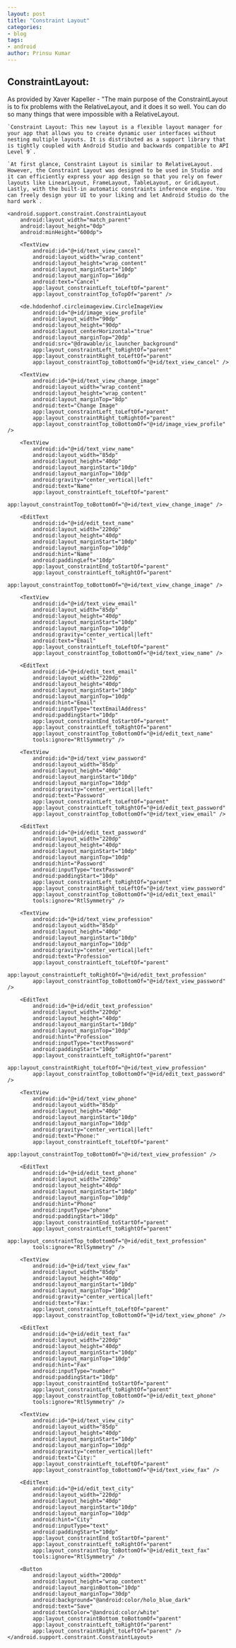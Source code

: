 ```yaml
---
layout: post
title: "Constraint Layout"
categories:
- blog
tags:
- android
author: Prinsu Kumar
---
```


## ConstraintLayout:

As provided by Xaver Kapeller - "The main purpose of the ConstraintLayout is to fix problems with the RelativeLayout, and it does it so well. You can do so many things that were impossible with a RelativeLayout.

    `Constraint Layout: This new layout is a flexible layout manager for your app that allows you to create dynamic user interfaces without nesting multiple layouts. It is distributed as a support library that is tightly coupled with Android Studio and backwards compatible to API Level 9`.

    `At first glance, Constraint Layout is similar to RelativeLayout. However, the Constraint Layout was designed to be used in Studio and it can efficiently express your app design so that you rely on fewer layouts like LinearLayout, FrameLayout, TableLayout, or GridLayout. Lastly, with the built-in automatic constraints inference engine. You can freely design your UI to your liking and let Android Studio do the hard work`.

<?xml version="1.0" encoding="utf-8"?>
<ScrollView xmlns:android="http://schemas.android.com/apk/res/android"
    xmlns:app="http://schemas.android.com/apk/res-auto"
    xmlns:tools="http://schemas.android.com/tools"
    android:layout_width="match_parent"
    android:layout_height="match_parent"
    android:fillViewport="true"
    tools:context="constraint.com.constraintlayoutdemo.MainActivity">

    <android.support.constraint.ConstraintLayout
        android:layout_width="match_parent"
        android:layout_height="0dp"
        android:minHeight="600dp">

        <TextView
            android:id="@+id/text_view_cancel"
            android:layout_width="wrap_content"
            android:layout_height="wrap_content"
            android:layout_marginStart="10dp"
            android:layout_marginTop="16dp"
            android:text="Cancel"
            app:layout_constraintLeft_toLeftOf="parent"
            app:layout_constraintTop_toTopOf="parent" />

        <de.hdodenhof.circleimageview.CircleImageView
            android:id="@+id/image_view_profile"
            android:layout_width="90dp"
            android:layout_height="90dp"
            android:layout_centerHorizontal="true"
            android:layout_marginTop="20dp"
            android:src="@drawable/ic_launcher_background"
            app:layout_constraintLeft_toRightOf="parent"
            app:layout_constraintRight_toLeftOf="parent"
            app:layout_constraintTop_toBottomOf="@+id/text_view_cancel" />

        <TextView
            android:id="@+id/text_view_change_image"
            android:layout_width="wrap_content"
            android:layout_height="wrap_content"
            android:layout_marginTop="8dp"
            android:text="Change Image"
            app:layout_constraintLeft_toLeftOf="parent"
            app:layout_constraintRight_toRightOf="parent"
            app:layout_constraintTop_toBottomOf="@+id/image_view_profile" />

        <TextView
            android:id="@+id/text_view_name"
            android:layout_width="85dp"
            android:layout_height="40dp"
            android:layout_marginStart="10dp"
            android:layout_marginTop="10dp"
            android:gravity="center_vertical|left"
            android:text="Name"
            app:layout_constraintLeft_toLeftOf="parent"
            app:layout_constraintTop_toBottomOf="@+id/text_view_change_image" />

        <EditText
            android:id="@+id/edit_text_name"
            android:layout_width="220dp"
            android:layout_height="40dp"
            android:layout_marginStart="10dp"
            android:layout_marginTop="10dp"
            android:hint="Name"
            android:paddingLeft="10dp"
            app:layout_constraintEnd_toStartOf="parent"
            app:layout_constraintLeft_toRightOf="parent"
            app:layout_constraintTop_toBottomOf="@+id/text_view_change_image" />

        <TextView
            android:id="@+id/text_view_email"
            android:layout_width="85dp"
            android:layout_height="40dp"
            android:layout_marginStart="10dp"
            android:layout_marginTop="10dp"
            android:gravity="center_vertical|left"
            android:text="Email"
            app:layout_constraintLeft_toLeftOf="parent"
            app:layout_constraintTop_toBottomOf="@+id/text_view_name" />

        <EditText
            android:id="@+id/edit_text_email"
            android:layout_width="220dp"
            android:layout_height="40dp"
            android:layout_marginStart="10dp"
            android:layout_marginTop="10dp"
            android:hint="Email"
            android:inputType="textEmailAddress"
            android:paddingStart="10dp"
            app:layout_constraintEnd_toStartOf="parent"
            app:layout_constraintLeft_toRightOf="parent"
            app:layout_constraintTop_toBottomOf="@+id/edit_text_name"
            tools:ignore="RtlSymmetry" />

        <TextView
            android:id="@+id/text_view_password"
            android:layout_width="85dp"
            android:layout_height="40dp"
            android:layout_marginStart="10dp"
            android:layout_marginTop="10dp"
            android:gravity="center_vertical|left"
            android:text="Password"
            app:layout_constraintLeft_toLeftOf="parent"
            app:layout_constraintLeft_toRightOf="@+id/edit_text_password"
            app:layout_constraintTop_toBottomOf="@+id/text_view_email" />

        <EditText
            android:id="@+id/edit_text_password"
            android:layout_width="220dp"
            android:layout_height="40dp"
            android:layout_marginStart="10dp"
            android:layout_marginTop="10dp"
            android:hint="Password"
            android:inputType="textPassword"
            android:paddingStart="10dp"
            app:layout_constraintLeft_toRightOf="parent"
            app:layout_constraintRight_toLeftOf="@+id/text_view_password"
            app:layout_constraintTop_toBottomOf="@+id/edit_text_email"
            tools:ignore="RtlSymmetry" />

        <TextView
            android:id="@+id/text_view_profession"
            android:layout_width="85dp"
            android:layout_height="40dp"
            android:layout_marginStart="10dp"
            android:layout_marginTop="10dp"
            android:gravity="center_vertical|left"
            android:text="Profession"
            app:layout_constraintLeft_toLeftOf="parent"
            app:layout_constraintLeft_toRightOf="@+id/edit_text_profession"
            app:layout_constraintTop_toBottomOf="@+id/text_view_password" />

        <EditText
            android:id="@+id/edit_text_profession"
            android:layout_width="220dp"
            android:layout_height="40dp"
            android:layout_marginStart="10dp"
            android:layout_marginTop="10dp"
            android:hint="Profession"
            android:inputType="textPassword"
            android:paddingStart="10dp"
            app:layout_constraintLeft_toRightOf="parent"
            app:layout_constraintRight_toLeftOf="@+id/text_view_profession"
            app:layout_constraintTop_toBottomOf="@+id/edit_text_password" />

        <TextView
            android:id="@+id/text_view_phone"
            android:layout_width="85dp"
            android:layout_height="40dp"
            android:layout_marginStart="10dp"
            android:layout_marginTop="10dp"
            android:gravity="center_vertical|left"
            android:text="Phone:"
            app:layout_constraintLeft_toLeftOf="parent"
            app:layout_constraintTop_toBottomOf="@+id/text_view_profession" />

        <EditText
            android:id="@+id/edit_text_phone"
            android:layout_width="220dp"
            android:layout_height="40dp"
            android:layout_marginStart="10dp"
            android:layout_marginTop="10dp"
            android:hint="Phone"
            android:inputType="phone"
            android:paddingStart="10dp"
            app:layout_constraintEnd_toStartOf="parent"
            app:layout_constraintLeft_toRightOf="parent"
            app:layout_constraintTop_toBottomOf="@+id/edit_text_profession"
            tools:ignore="RtlSymmetry" />

        <TextView
            android:id="@+id/text_view_fax"
            android:layout_width="85dp"
            android:layout_height="40dp"
            android:layout_marginStart="10dp"
            android:layout_marginTop="10dp"
            android:gravity="center_vertical|left"
            android:text="Fax:"
            app:layout_constraintLeft_toLeftOf="parent"
            app:layout_constraintTop_toBottomOf="@+id/text_view_phone" />

        <EditText
            android:id="@+id/edit_text_fax"
            android:layout_width="220dp"
            android:layout_height="40dp"
            android:layout_marginStart="10dp"
            android:layout_marginTop="10dp"
            android:hint="Fax"
            android:inputType="number"
            android:paddingStart="10dp"
            app:layout_constraintEnd_toStartOf="parent"
            app:layout_constraintLeft_toRightOf="parent"
            app:layout_constraintTop_toBottomOf="@+id/edit_text_phone"
            tools:ignore="RtlSymmetry" />

        <TextView
            android:id="@+id/text_view_city"
            android:layout_width="85dp"
            android:layout_height="40dp"
            android:layout_marginStart="10dp"
            android:layout_marginTop="10dp"
            android:gravity="center_vertical|left"
            android:text="City:"
            app:layout_constraintLeft_toLeftOf="parent"
            app:layout_constraintTop_toBottomOf="@+id/text_view_fax" />

        <EditText
            android:id="@+id/edit_text_city"
            android:layout_width="220dp"
            android:layout_height="40dp"
            android:layout_marginStart="10dp"
            android:layout_marginTop="10dp"
            android:hint="City"
            android:inputType="text"
            android:paddingStart="10dp"
            app:layout_constraintEnd_toStartOf="parent"
            app:layout_constraintLeft_toRightOf="parent"
            app:layout_constraintTop_toBottomOf="@+id/edit_text_fax"
            tools:ignore="RtlSymmetry" />

        <Button
            android:layout_width="200dp"
            android:layout_height="wrap_content"
            android:layout_marginBottom="10dp"
            android:layout_marginTop="30dp"
            android:background="@android:color/holo_blue_dark"
            android:text="Save"
            android:textColor="@android:color/white"
            app:layout_constraintBottom_toBottomOf="parent"
            app:layout_constraintLeft_toRightOf="parent"
            app:layout_constraintRight_toLeftOf="parent" />
    </android.support.constraint.ConstraintLayout>
</ScrollView>
